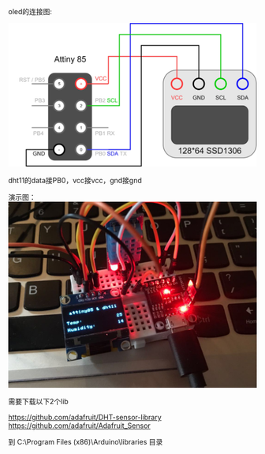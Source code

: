 oled的连接图:

![](attinyssd1306.jpg)

dht11的data接PB0，vcc接vcc，gnd接gnd

演示图：
![](demo.jpg)

需要下载以下2个lib

https://github.com/adafruit/DHT-sensor-library
https://github.com/adafruit/Adafruit_Sensor

到 C:\Program Files (x86)\Arduino\libraries 目录

